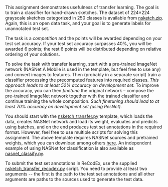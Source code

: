 This assignment demonstrates usefulness of transfer learning. The goal is
to train a classifier for hand-drawn sketches. The dataset of 224×224
grayscale sketches categorized in 250 classes is available from
[nsketch.zip](https://ufal.mff.cuni.cz/~straka/courses/npfl114/1718/nsketch.zip).
Again, this is an open data task, and your goal is to generate labels for
unannotated test set.

The task is a _competition_ and the points will be awarded depending on your
test set accuracy. If your test set accuracy surpasses 40%, you will be
awarded 6 points; the rest 6 points will be distributed depending on relative
ordering of your solutions.

To solve the task with transfer learning, start with a pre-trained ImageNet
network (NASNet A Mobile is used in the template, but feel free to use any)
and convert images to features. Then (probably in a separate script) train
a classifier processing the precomputed features into required classes.
_This approach leads to at least 52% accuracy on development set._
To improve the accuracy, you can then _finetune_ the original network – compose
the pre-trained ImageNet network together with the trained classifier and
continue training the whole composition. _Such finetuning should lead to at
least 70% accuracy on development set (using ResNet)._

You should start with the
[nsketch_transfer.py](https://github.com/ufal/npfl114/tree/master/labs/07/nsketch_transfer.py)
template, which loads the data, creates NASNet network and load its weight,
evaluates and predicts using batches, and on the end produces test set
annotations in the required format. However, feel free to use multiple scripts
for solving this assignment. The above template requires NASNet sources
and pretrained weights, which you can download among others
[here](http://ufal.mff.cuni.cz/~straka/courses/npfl114/1718/nasnet_a_mobile.zip).
An independent example of using NASNet for classification is also available as
[nasnet_classify.py](https://github.com/ufal/npfl114/tree/master/labs/07/nasnet_classify.py).

To submit the test set annotations in ReCodEx, use the supplied
[nsketch_transfer_recodex.py](https://github.com/ufal/npfl114/tree/master/labs/07/nsketch_transfer_recodex.py)
script. You need to provide at least two arguments -- the first is the path to
the test set annotations and all other arguments are paths to the sources used
to generate the test data.
